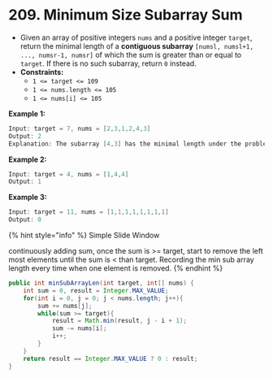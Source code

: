 # 209. Minimum Size Subarray Sum

* Given an array of positive integers `nums` and a positive integer `target`, return the minimal length of a **contiguous subarray** `[numsl, numsl+1, ..., numsr-1, numsr]` of which the sum is greater than or equal to `target`. If there is no such subarray, return `0` instead.
* **Constraints:**
  * `1 <= target <= 109`
  * `1 <= nums.length <= 105`
  * `1 <= nums[i] <= 105`

**Example 1:**

```java
Input: target = 7, nums = [2,3,1,2,4,3]
Output: 2
Explanation: The subarray [4,3] has the minimal length under the problem constraint.
```

**Example 2:**

```java
Input: target = 4, nums = [1,4,4]
Output: 1
```

**Example 3:**

```java
Input: target = 11, nums = [1,1,1,1,1,1,1,1]
Output: 0
```

{% hint style="info" %}
Simple Slide Window

continuously adding sum, once the sum is &gt;= target, start to remove the left most elements until the sum is &lt; than target. Recording the min sub array length every time when one element is removed.
{% endhint %}

```java
public int minSubArrayLen(int target, int[] nums) {
    int sum = 0, result = Integer.MAX_VALUE;
    for(int i = 0, j = 0; j < nums.length; j++){
        sum += nums[j];
        while(sum >= target){
            result = Math.min(result, j - i + 1);
            sum -= nums[i];
            i++;
        }
    }
    return result == Integer.MAX_VALUE ? 0 : result; 
}
```


